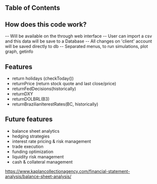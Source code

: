 

## Table of Contents
<in progress>

## How does this code work?
-- Will be available on the through web interface
-- User can import a csv and this data will be save to a Database
-- All changes on 'client' account will be saved directly to db
-- Separated menus, to run simulations, plot graph, getinfo


## Features
- return holidays (checkToday())
- returnPrice (return stock quote and last close/price)
- returnFedDecisions(historically)
- returnDXY
- returnDOLBRL(B3)
- returnBrazilianIterestRates(BC, historically)


## Future features
- balance sheet analytics
- hedging strategies
- interest rate pricing & risk management
- trade execution
- funding optimization
- liquidity risk management
- cash & collateral management

https://www.kaplancollectionagency.com/financial-statement-analysis/balance-sheet-analysis/
